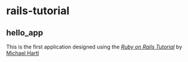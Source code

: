 # rails-tutorial

## hello_app
This is the first application designed using the [*Ruby on Rails Tutorial*](http://www.railstutorial.org/) by [Michael Hartl](http://www.michaelhartl.com/)
